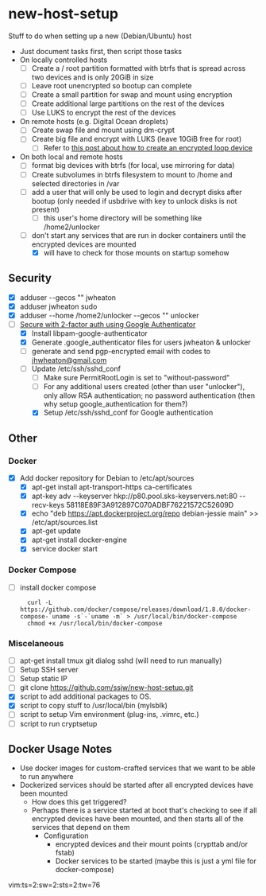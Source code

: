# new-host-setup
Stuff to do when setting up a new (Debian/Ubuntu) host

- Just document tasks first, then script those tasks
- On locally controlled hosts
  - [ ] Create a / root partition formatted with btrfs that is spread across two
    devices and is only 20GiB in size
  - [ ] Leave root unencrypted so bootup can complete
  - [ ] Create a small partition for swap and mount using encryption
  - [ ] Create additional large partitions on the rest of the devices
  - [ ] Use LUKS to encrypt the rest of the devices
- On remote hosts (e.g. Digital Ocean droplets)
  - [ ] Create swap file and mount using dm-crypt
  - [ ] Create big file and encrypt with LUKS (leave 10GiB free for root)
    - [ ] Refer to [this post about how to create an encrypted loop device][1]
- On both local and remote hosts
  - [ ] format big devices with btrfs (for local, use mirroring for data)
  - [ ] Create subvolumes in btrfs filesystem to mount to /home and selected
    directories in /var
  - [ ] add a user that will only be used to login and decrypt disks after
    bootup (only needed if usbdrive with key to unlock disks is not present)
    - [ ] this user's home directory will be something like /home2/unlocker
  - [ ] don't start any services that are run in docker containers until the
    encrypted devices are mounted
    - [x] will have to check for those mounts on startup somehow

## Security
- [x] adduser --gecos "" jwheaton
- [x] adduser jwheaton sudo
- [x] adduser --home /home2/unlocker --gecos "" unlocker
- [ ] [Secure with 2-factor auth using Google Authenticator][2]
  - [x] Install libpam-google-authenticator
  - [x] Generate .google_authenticator files for users jwheaton & unlocker
  - [ ] generate and send pgp-encrypted email with codes to
    jhwheaton@gmail.com
  - [ ] Update /etc/ssh/sshd_conf
    - [ ] Make sure PermitRootLogin is set to "without-password"
    - [ ] For any additional users created (other than user "unlocker"),
      only allow RSA authentication; no password authentication (then why
      setup google_authentication for them?)
    - [x] Setup /etc/ssh/sshd_conf for Google authentication

## Other
### Docker
- [x] Add docker repository for Debian to /etc/apt/sources
  - [x] apt-get install apt-transport-https ca-certificates
  - [x] apt-key adv --keyserver hkp://p80.pool.sks-keyservers.net:80 --recv-keys 58118E89F3A912897C070ADBF76221572C52609D
  - [x] echo "deb https://apt.dockerproject.org/repo debian-jessie main" >> /etc/apt/sources.list
  - [x] apt-get update
  - [x] apt-get install docker-engine
  - [x] service docker start

### Docker Compose
- [ ] install docker compose

        curl -L https://github.com/docker/compose/releases/download/1.8.0/docker-compose-`uname -s`-`uname -m` > /usr/local/bin/docker-compose
        chmod +x /usr/local/bin/docker-compose

### Miscelaneous
- [ ] apt-get install tmux git dialog sshd (will need to run manually)
- [ ] Setup SSH server
- [ ] Setup static IP
- [ ] git clone https://github.com/ssjw/new-host-setup.git
- [x] script to add additional packages to OS.
- [x] script to copy stuff to /usr/local/bin (mylsblk)
- [ ] script to setup Vim environment (plug-ins, .vimrc, etc.)
- [ ] script to run cryptsetup

## Docker Usage Notes
- Use docker images for custom-crafted services that we want to be able to run anywhere
- Dockerized services should be started after all encrypted devices have been mounted
  - How does this get triggered?
  - Perhaps there is a service started at boot that's checking to see if all
    encrypted devices have been mounted, and then starts all of the services
    that depend on them
    - Configuration
      - encrypted devices and their mount points (crypttab and/or fstab)
      - Docker services to be started (maybe this is just a yml file for docker-compose)

[1]: https://www.digitalocean.com/community/tutorials/how-to-use-dm-crypt-to-create-an-encrypted-volume-on-an-ubuntu-vps
[2]: http://www.howtogeek.com/121650/how-to-secure-ssh-with-google-authenticators-two-factor-authentication/

vim:ts=2:sw=2:sts=2:tw=76
